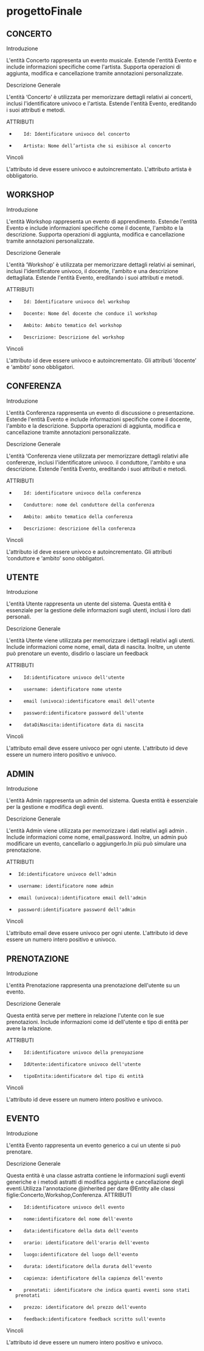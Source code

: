 # progettoFinale


## CONCERTO

Introduzione

L'entità Concerto rappresenta un evento musicale. Estende l'entità Evento e include informazioni specifiche come l'artista. Supporta operazioni di aggiunta, modifica e cancellazione tramite annotazioni personalizzate.

Descrizione Generale

L'entità ‘Concerto’ è utilizzata per memorizzare dettagli relativi ai concerti, inclusi l'identificatore univoco e l'artista. Estende l'entità Evento, ereditando i suoi attributi e metodi.

ATTRIBUTI

-        Id: Identificatore univoco del concerto
-        Artista: Nome dell’artista che si esibisce al concerto

Vincoli

L'attributo id deve essere univoco e autoincrementato.
L'attributo artista è obbligatorio.
 
   
## WORKSHOP

Introduzione

L'entità Workshop rappresenta un evento di apprendimento. Estende l'entità Evento e include informazioni specifiche come il docente, l'ambito e la descrizione. Supporta operazioni di aggiunta, modifica e cancellazione tramite annotazioni personalizzate.

Descrizione Generale

L'entità ‘Workshop’ è utilizzata per memorizzare dettagli relativi ai seminari, inclusi l'identificatore univoco, il docente, l'ambito e una descrizione dettagliata. Estende l'entità Evento, ereditando i suoi attributi e metodi.

ATTRIBUTI

-        Id: Identificatore univoco del workshop
-        Docente: Nome del docente che conduce il workshop
-        Ambito: Ambito tematico del workshop
-        Descrizione: Descrizione del workshop

Vincoli

L'attributo id deve essere univoco e autoincrementato.
Gli attributi ‘docente’ e ‘ambito’ sono obbligatori.
 
 
 



## CONFERENZA

Introduzione

L'entità Conferenza rappresenta un evento di discussione o presentazione. Estende l'entità Evento e include informazioni specifiche come il docente, l'ambito e la descrizione. Supporta operazioni di aggiunta, modifica e cancellazione tramite annotazioni personalizzate.

Descrizione Generale

L'entità ‘Conferenza viene utilizzata per memorizzare dettagli relativi alle conferenze, inclusi l'identificatore univoco. il conduttore, l'ambito e una descrizione. Estende l'entità Evento, ereditando i suoi attributi e metodi.

ATTRIBUTI
-        Id: identificatore univoco della conferenza
-        Conduttore: nome del conduttore della conferenza
-        Ambito: ambito tematico della conferenza
-        Descrizione: descrizione della conferenza

Vincoli

L'attributo id deve essere univoco e autoincrementato.
Gli attributi ‘conduttore e ‘ambito’ sono obbligatori.


## UTENTE
 
Introduzione

L'entità Utente rappresenta un utente del sistema. Questa entità è essenziale per la gestione delle informazioni sugli utenti, inclusi i loro dati personali.

Descrizione Generale

L'entità Utente viene utilizzata per memorizzare i dettagli relativi agli utenti. Include informazioni come nome, email, data di nascita. Inoltre, un utente può prenotare un evento, disdirlo o lasciare un feedback

ATTRIBUTI
-        Id:identificatore univoco dell'utente
-        username: identificatore nome utente
-        email (univoca):identificatore email dell'utente
-        password:identificatore password dell'utente
-        dataDiNascita:identificatore data di nascita

Vincoli

L'attributo email deve essere univoco per ogni utente.
L'attributo id deve essere un numero intero positivo e univoco.

 
## ADMIN
 
Introduzione

L'entità Admin rappresenta un admin del sistema. Questa entità è essenziale per la gestione e modifica degli eventi.

Descrizione Generale

L'entità Admin viene utilizzata per memorizzare i dati relativi agli admin . Include informazioni come nome, email,password. Inoltre, un admin può modificare un evento, cancellarlo o aggiungerlo.In più può simulare una prenotazione.

ATTRIBUTI
-      Id:identificatore univoco dell'admin
-      username: identificatore nome admin
-      email (univoca):identificatore email dell'admin
-      password:identificatore password dell'admin

Vincoli

L'attributo email deve essere univoco per ogni utente.
L'attributo id deve essere un numero intero positivo e univoco.

## PRENOTAZIONE

Introduzione

L'entità Prenotazione rappresenta una prenotazione dell'utente su un evento. 

Descrizione Generale

Questa entità serve per mettere in relazione l'utente con le sue prenotazioni. Include informazioni come id dell'utente e tipo di entità per avere la relazione.

ATTRIBUTI
-        Id:identificatore univoco della prenoyazione
-        IdUtente:identificatore univoco dell'utente
-        tipoEntita:identificatore del tipo di entità
         

Vincoli

L'attributo id deve essere un numero intero positivo e univoco.

## EVENTO

Introduzione

L'entità Evento rappresenta un evento generico a cui un utente si può prenotare. 

Descrizione Generale

Questa entità è una classe astratta contiene le informazioni sugli eventi generiche e i metodi astratti di modifica aggiunta e cancellazione degli eventi.Utilizza l'annotazione @inherited per dare @Entity alle classi figlie:Concerto,Workshop,Conferenza.
ATTRIBUTI
-        Id:identificatore univoco dell evento
-        nome:identificatore del nome dell'evento
-        data:identificatore della data dell'evento
-        orario: identificatore dell'orario dell'evento
-        luogo:identificatore del luogo dell'evento
-        durata: identificatore della durata dell'evento
-        capienza: identificatore della capienza dell'evento
-        prenotati: identificatore che indica quanti eventi sono stati prenotati
-        prezzo: identificatore del prezzo dell'evento
-        feedback:identificatore feedback scritto sull'evento
         

Vincoli

L'attributo id deve essere un numero intero positivo e univoco.
